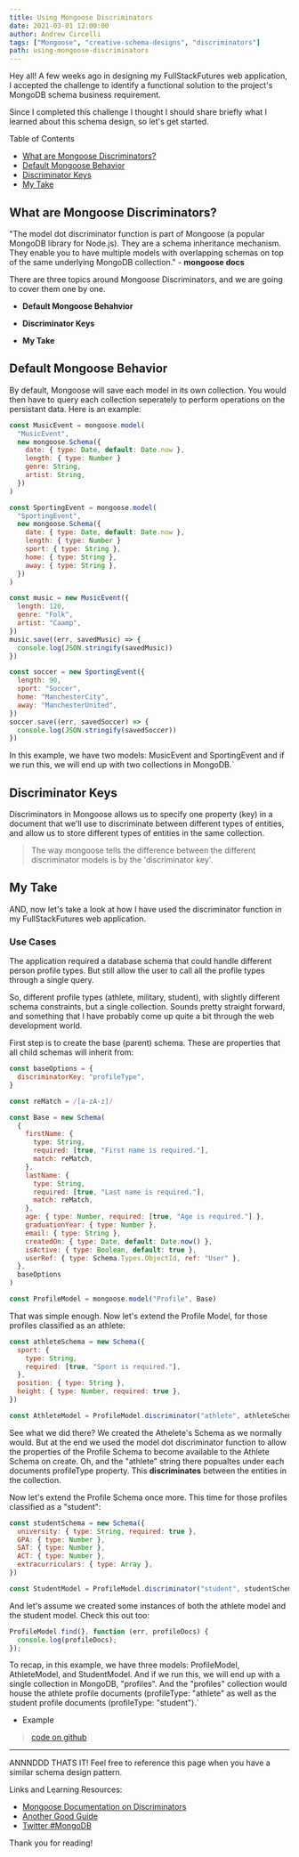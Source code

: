 ```yaml
---
title: Using Mongoose Discriminators
date: 2021-03-01 12:00:00
author: Andrew Circelli
tags: ["Mongoose", "creative-schema-designs", "discriminators"]
path: using-mongoose-discriminators
---
```


Hey all! A few weeks ago in designing my FullStackFutures web application, I accepted the challenge to identify a functional solution to the project's MongoDB schema business requirement.

Since I completed this challenge I thought I should share briefly what I learned about this schema design, so let's get
started.

Table of Contents

- [What are Mongoose Discriminators?](#What-are-Mongoose-Discriminators)
- [Default Mongoose Behavior](#Default-Mongoose-Behavior)
- [Discriminator Keys](#Discriminator-Keys)
- [My Take](#My-Take)

## What are Mongoose Discriminators?

"The model dot discriminator function is part of Mongoose (a popular MongoDB library for Node.js). They are a schema inheritance mechanism. They enable you to have multiple models with overlapping schemas on top of the same underlying MongoDB collection." - **mongoose docs**

There are three topics around Mongoose Discriminators, and we are going to cover them one by one.

- **Default Mongoose Behahvior**

- **Discriminator Keys**

- **My Take**

## Default Mongoose Behavior

By default, Mongoose will save each model in its own collection. You would then have to query each collection seperately to perform operations on the persistant data. Here is an example:

```js
const MusicEvent = mongoose.model(
  "MusicEvent",
  new mongoose.Schema({
    date: { type: Date, default: Date.now },
    length: { type: Number }
    genre: String,
    artist: String,
  })
)

const SportingEvent = mongoose.model(
  "SportingEvent",
  new mongoose.Schema({
    date: { type: Date, default: Date.now },
    length: { type: Number }
    sport: { type: String },
    home: { type: String },
    away: { type: String },
  })
)

const music = new MusicEvent({
  length: 120,
  genre: "Folk",
  artist: "Caamp",
})
music.save((err, savedMusic) => {
  console.log(JSON.stringify(savedMusic))
})

const soccer = new SportingEvent({
  length: 90,
  sport: "Soccer",
  home: "ManchesterCity",
  away: "ManchesterUnited",
})
soccer.save((err, savedSoccer) => {
  console.log(JSON.stringify(savedSoccer))
})
```

In this example, we have two models: MusicEvent and SportingEvent and if we run this, we will end up with two collections in MongoDB.`

## Discriminator Keys

Discriminators in Mongoose allows us to specify one property (key) in a document that we'll use to discriminate between different types of entities, and allow us to store different types of entities in the same collection.

> The way mongoose tells the difference between the different discriminator models is by the 'discriminator key'.

## My Take

AND, now let's take a look at how I have used the discriminator function in my FullStackFutures web application.

### Use Cases

The application required a database schema that could handle different person profile types. But still allow the user to call all the profile types through a single query.

So, different profile types (athlete, military, student), with slightly different schema constraints, but a single collection. Sounds pretty straight forward, and something that I have probably come up quite a bit through the web development world.

First step is to create the base (parent) schema. These are properties that all child schemas will inherit from:

```js
const baseOptions = {
  discriminatorKey: "profileType",
}

const reMatch = /[a-zA-z]/

const Base = new Schema(
  {
    firstName: {
      type: String,
      required: [true, "First name is required."],
      match: reMatch,
    },
    lastName: {
      type: String,
      required: [true, "Last name is required."],
      match: reMatch,
    },
    age: { type: Number, required: [true, "Age is required."] },
    graduationYear: { type: Number },
    email: { type: String },
    createdOn: { type: Date, default: Date.now() },
    isActive: { type: Boolean, default: true },
    userRef: { type: Schema.Types.ObjectId, ref: "User" },
  },
  baseOptions
)

const ProfileModel = mongoose.model("Profile", Base)
```

That was simple enough. Now let's extend the Profile Model, for those profiles classified as an athlete:

```js
const athleteSchema = new Schema({
  sport: {
    type: String,
    required: [true, "Sport is required."],
  },
  position: { type: String },
  height: { type: Number, required: true },
})

const AthleteModel = ProfileModel.discriminator("athlete", athleteSchema)
```

See what we did there? We created the Athelete's Schema as we normally would. But at the end we used the model dot discriminator function to allow the properties of the Profile Schema to become available to the Athlete Schema on create. Oh, and the "athlete" string there popualtes under each documents profileType property. This **discriminates** between the entities in the collection.

Now let's extend the Profile Schema once more. This time for those profiles classified as a "student":

```js
const studentSchema = new Schema({
  university: { type: String, required: true },
  GPA: { type: Number },
  SAT: { type: Number },
  ACT: { type: Number },
  extracurriculars: { type: Array },
})

const StudentModel = ProfileModel.discriminator("student", studentSchema)
```

And let's assume we created some instances of both the athlete model and the student model. Check this out too:

```js
ProfileModel.find(}, function (err, profileDocs) {
  console.log(profileDocs);
});
```

To recap, in this example, we have three models: ProfileModel, AthleteModel, and StudentModel. And if we run this, we will end up with a single collection in MongoDB, "profiles". And the "profiles" collection would house the athlete profile documents (profileType: "athlete" as well as the student profile documents (profileType: "student").`

- Example

> [code on github](https://github.com/ac08/FullStackFutures/)

---

ANNNDDD THATS IT! Feel free to reference this page when you have a similar schema design pattern.

Links and Learning Resources:

- [Mongoose Documentation on Discriminators](https://mongoosejs.com/docs/discriminators.html)
- [Another Good Guide](https://thecodebarbarian.com/2015/07/24/guide-to-mongoose-discriminators.html)
- [Twitter #MongoDB](https://twitter.com/hashtag/MongoDB)

Thank you for reading!
